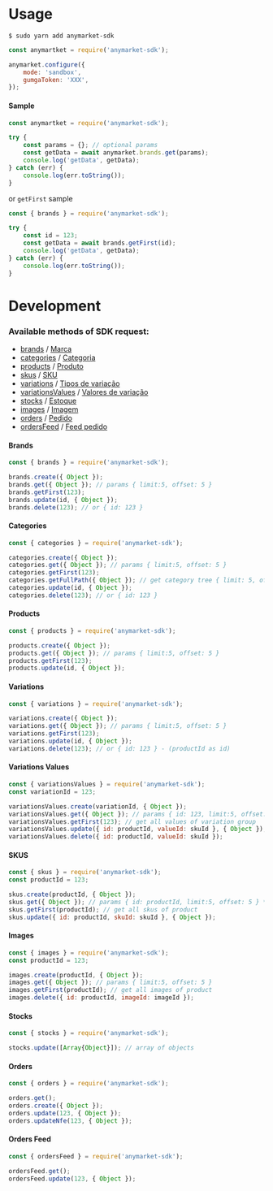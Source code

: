 # Usage

```
$ sudo yarn add anymarket-sdk
```

```javascript
const anymartket = require('anymarket-sdk');

anymarket.configure({
	mode: 'sandbox',
	gumgaToken: 'XXX',
});
```

#### Sample

```javascript
const anymartket = require('anymarket-sdk');

try {
	const params = {}; // optional params
	const getData = await anymarket.brands.get(params);
	console.log('getData', getData);
} catch (err) {
	console.log(err.toString());
}
```

or `getFirst` sample

```javascript
const { brands } = require('anymarket-sdk');

try {
	const id = 123;
	const getData = await brands.getFirst(id);
	console.log('getData', getData);
} catch (err) {
	console.log(err.toString());
}
```

# Development

### Available methods of SDK request:

-   [brands](#brands) / [Marca](http://developers.anymarket.com.br/v2/index.html#!/Marca)
-   [categories](#categories) / [Categoria](http://developers.anymarket.com.br/v2/index.html#!/Categoria)
-   [products](#products) / [Produto](http://developers.anymarket.com.br/v2/index.html#!/Produto)
-   [skus](#skus) / [SKU](http://developers.anymarket.com.br/v2/index.html#!/SKU)
-   [variations](#variations) / [Tipos de variação](http://developers.anymarket.com.br/v2/index.html#!/Tipos_de_varia%C3%A7%C3%A3o)
-   [variationsValues](#variationsvalues) / [Valores de variação](http://developers.anymarket.com.br/v2/index.html#!/Valores_de_varia%C3%A7%C3%A3o)
-   [stocks](#brands) / [Estoque](http://developers.anymarket.com.br/v2/index.html#!/Estoque)
-   [images](#images) / [Imagem](http://developers.anymarket.com.br/v2/index.html#!/Imagem)
-   [orders](#orders) / [Pedido](http://developers.anymarket.com.br/v2/index.html#!/Pedido)
-   [ordersFeed](#ordersfeed) / [Feed pedido](http://developers.anymarket.com.br/v2/index.html#!/Feed_pedido)

#### <a id="brands"></a>Brands

```javascript
const { brands } = require('anymarket-sdk');

brands.create({ Object });
brands.get({ Object }); // params { limit:5, offset: 5 }
brands.getFirst(123);
brands.update(id, { Object });
brands.delete(123); // or { id: 123 }
```

#### <a id="categories"></a>Categories

```javascript
const { categories } = require('anymarket-sdk');

categories.create({ Object });
categories.get({ Object }); // params { limit:5, offset: 5 }
categories.getFirst(123);
categories.getFullPath({ Object }); // get category tree { limit: 5, offset: 5 }
categories.update(id, { Object });
categories.delete(123); // or { id: 123 }
```

#### <a id="products"></a>Products

```javascript
const { products } = require('anymarket-sdk');

products.create({ Object });
products.get({ Object }); // params { limit:5, offset: 5 }
products.getFirst(123);
products.update(id, { Object });
```

#### <a id="variations"></a>Variations

```javascript
const { variations } = require('anymarket-sdk');

variations.create({ Object });
variations.get({ Object }); // params { limit:5, offset: 5 }
variations.getFirst(123);
variations.update(id, { Object });
variations.delete(123); // or { id: 123 } - (productId as id)
```

#### <a id="variationvalues"></a>Variations Values

```javascript
const { variationsValues } = require('anymarket-sdk');
const variationId = 123;

variationsValues.create(variationId, { Object });
variationsValues.get({ Object }); // params { id: 123, limit:5, offset: 5 } - *required id of variation
variationsValues.getFirst(123); // get all values of variation group
variationsValues.update({ id: productId, valueId: skuId }, { Object });
variationsValues.delete({ id: productId, valueId: skuId });
```

#### <a id="skus"></a>SKUS

```javascript
const { skus } = require('anymarket-sdk');
const productId = 123;

skus.create(productId, { Object });
skus.get({ Object }); // params { id: productId, limit:5, offset: 5 } *required id of product
skus.getFirst(productId); // get all skus of product
skus.update({ id: productId, skuId: skuId }, { Object });
```

#### <a id="images"></a>Images

```javascript
const { images } = require('anymarket-sdk');
const productId = 123;

images.create(productId, { Object });
images.get({ Object }); // params { limit:5, offset: 5 }
images.getFirst(productId); // get all images of product
images.delete({ id: productId, imageId: imageId });
```

#### <a id="stocks"></a>Stocks

```javascript
const { stocks } = require('anymarket-sdk');

stocks.update([Array{Object}]); // array of objects
```

#### <a id="orders"></a>Orders

```javascript
const { orders } = require('anymarket-sdk');

orders.get();
orders.create({ Object });
orders.update(123, { Object });
orders.updateNfe(123, { Object });
```

#### <a id="ordersfeed"></a>Orders Feed

```javascript
const { ordersFeed } = require('anymarket-sdk');

ordersFeed.get();
ordersFeed.update(123, { Object });
```
